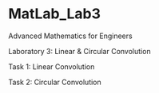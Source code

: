 # MatLab_Lab3
Advanced Mathematics for Engineers

Laboratory 3: Linear & Circular Convolution

Task 1: Linear Convolution

Task 2: Circular Convolution
